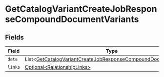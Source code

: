 # GetCatalogVariantCreateJobResponseCompoundDocumentVariants


## Fields

| Field                                                                                                                                                      | Type                                                                                                                                                       | Required                                                                                                                                                   | Description                                                                                                                                                |
| ---------------------------------------------------------------------------------------------------------------------------------------------------------- | ---------------------------------------------------------------------------------------------------------------------------------------------------------- | ---------------------------------------------------------------------------------------------------------------------------------------------------------- | ---------------------------------------------------------------------------------------------------------------------------------------------------------- |
| `data`                                                                                                                                                     | List\<[GetCatalogVariantCreateJobResponseCompoundDocumentDataData](../../models/components/GetCatalogVariantCreateJobResponseCompoundDocumentDataData.md)> | :heavy_minus_sign:                                                                                                                                         | N/A                                                                                                                                                        |
| `links`                                                                                                                                                    | [Optional\<RelationshipLinks>](../../models/components/RelationshipLinks.md)                                                                               | :heavy_minus_sign:                                                                                                                                         | N/A                                                                                                                                                        |